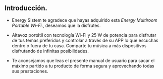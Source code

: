 ## Introducción.

* Energy Sistem te agradece que hayas adquirido esta *Energy Multiroom Portable Wi-Fi.*, deseamos que la disfrutes.

* Altavoz portátil con tecnología Wi-Fi y 25 W de potencia para disfrutar de tus temas preferidos y controlar a través de su APP lo que escuchas dentro o fuera de tu casa. Comparte tu música a más dispositivos disfrutando de infinitas posibilidades.

* Te aconsejamos que leas el presente manual de usuario para sacar el máximo partido a tu producto de forma segura y aprovechando todas sus prestaciones.
